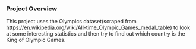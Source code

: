 ### Project Overview

 This project uses the Olympics dataset(scraped from https://en.wikipedia.org/wiki/All-time_Olympic_Games_medal_table) to look at some interesting statistics and then try to find out which country is the King of Olympic Games. 


